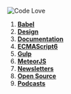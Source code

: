 ![Code Love](http://i.imgur.com/RS2KWU7.png)

1. **[Babel](https://github.com/KleoPetroff/dev-log/blob/master/source/babel.md)**
2. **[Design](https://github.com/KleoPetroff/dev-log/blob/master/source/design.md)**
3. **[Documentation](https://github.com/KleoPetroff/dev-log/blob/master/source/documentation.md)**
4. **[ECMAScript6](https://github.com/KleoPetroff/dev-log/blob/master/source/ecmascript6.md)**
5. **[Gulp](https://github.com/KleoPetroff/dev-log/blob/master/source/gulp.md)**
6. **[MeteorJS](https://github.com/KleoPetroff/dev-log/blob/master/source/meteor.md)**
7. **[Newsletters](https://github.com/KleoPetroff/dev-log/blob/master/source/newsletters.md)**
8. **[Open Source](https://github.com/KleoPetroff/dev-log/blob/master/source/open-source.md)**
9. **[Podcasts](https://github.com/KleoPetroff/dev-log/blob/master/source/podcasts.md)**
